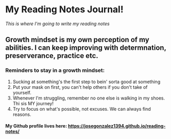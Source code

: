 # My Reading Notes Journal!

*This is where I'm going to write my reading notes*

## Growth mindset is my own perception of my abilities. I can keep improving with determnation, preserverance, practice etc. 

### Reminders to stay in a growth mindset:
1. Sucking at something's the first step to bein' sorta good at something 
2. Put your mask on first, you can't help others if you don't take of yourself. 
3. Whenever I'm struggling, remember no one else is walking in my shoes. Thi sis MY journey!
4. Try to focus on what's possible, not excuses. We can always find reasons. 

#### My Github profile lives here: https://josegonzalez1394.github.io/reading-notes/
